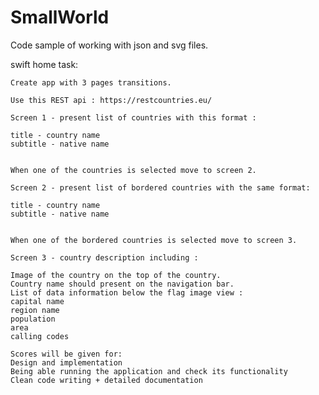 # SmallWorld

Code sample of working with json and svg files.



swift home task:


	Create app with 3 pages transitions.

	Use this REST api : https://restcountries.eu/

	Screen 1 - present list of countries with this format :

	title - country name
	subtitle - native name


	When one of the countries is selected move to screen 2.

	Screen 2 - present list of bordered countries with the same format:

	title - country name
	subtitle - native name


	When one of the bordered countries is selected move to screen 3.

	Screen 3 - country description including :

	Image of the country on the top of the country.
	Country name should present on the navigation bar.
	List of data information below the flag image view : 
	capital name
	region name
	population
	area
	calling codes

	Scores will be given for:
	Design and implementation
	Being able running the application and check its functionality
	Clean code writing + detailed documentation
